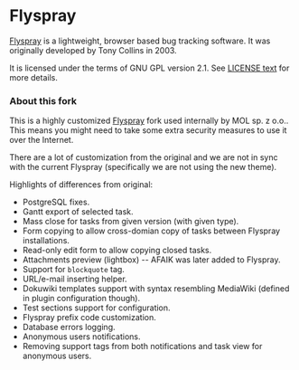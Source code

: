 # Flyspray

[Flyspray](http://www.flyspray.org/) is a lightweight, browser based bug tracking software. It was originally developed by Tony Collins in 2003.

It is licensed under the terms of GNU GPL version 2.1. See [LICENSE text](/LICENSE) for more details.

### About this fork ###

This is a highly customized [Flyspray](http://www.flyspray.org/) fork used internally by MOL sp. z o.o.. This means you might need to take some extra security measures to use it over the Internet.

There are a lot of customization from the original and we are not in sync with the current Flyspray (specifically we are not using the new theme).


Highlights of differences from original:
* PostgreSQL fixes.
* Gantt export of selected task.
* Mass close for tasks from given version (with given type).
* Form copying to allow cross-domian copy of tasks between Flyspray installations.
* Read-only edit form to allow copying closed tasks.
* Attachments preview (lightbox) -- AFAIK was later added to Flyspray.
* Support for `blockquote` tag.
* URL/e-mail inserting helper.
* Dokuwiki templates support with syntax resembling MediaWiki (defined in plugin configuration though). 
* Test sections support for configuration.
* Flyspray prefix code customization.
* Database errors logging.
* Anonymous users notifications.
* Removing support tags from both notifications and task view for anonymous users.
